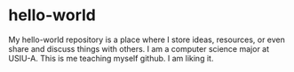 # hello-world
My hello-world repository is a place where I store ideas, resources, or even share and discuss things with others.
I am a computer science major at USIU-A. This is me teaching myself github.
I am liking it.
